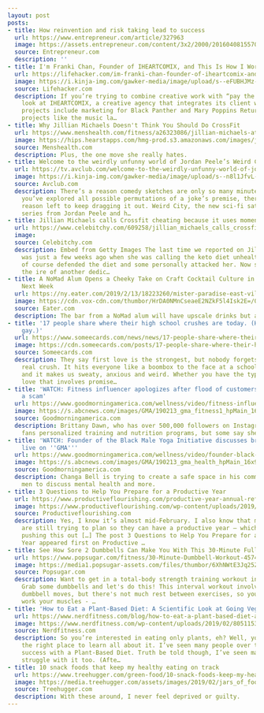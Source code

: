 ```yaml
---
layout: post
posts:
- title: How reinvention and risk taking lead to success
  url: https://www.entrepreneur.com/article/327963
  image: https://assets.entrepreneur.com/content/3x2/2000/20160408155709-default-hero-entrepreneur.png
  source: Entrepreneur.com
  description: ''
- title: I'm Franki Chan, Founder of IHEARTCOMIX, and This Is How I Work
  url: https://lifehacker.com/im-franki-chan-founder-of-iheartcomix-and-this-is-how-1830433767
  image: https://i.kinja-img.com/gawker-media/image/upload/s--eFUBHJMz--/c_fill,fl_progressive,g_center,h_900,q_80,w_1600/yaq0gkjskn8vldu44oau.jpg
  source: Lifehacker.com
  description: If you’re trying to combine creative work with “pay the bills” work,
    look at IHEARTCOMIX, a creative agency that integrates its client work (recent
    projects include marketing for Black Panther and Mary Poppins Returns) with in-house
    projects like the music la…
- title: Why Jillian Michaels Doesn't Think You Should Do CrossFit
  url: https://www.menshealth.com/fitness/a26323086/jillian-michaels-attacks-crossfit/
  image: https://hips.hearstapps.com/hmg-prod.s3.amazonaws.com/images/jillian-michaels-attends-hollywood-unites-for-the-5th-news-photo-602420292-1550077441.jpg?crop=0.936xw:0.687xh;0.0353xw,0.0447xh&resize=1200:*
  source: Menshealth.com
  description: Plus, the one move she really hates.
- title: Welcome to the weirdly unfunny world of Jordan Peele’s Weird City
  url: https://tv.avclub.com/welcome-to-the-weirdly-unfunny-world-of-jordan-peele-s-1832601476
  image: https://i.kinja-img.com/gawker-media/image/upload/s--n8l1JfvL--/c_fill,fl_progressive,g_center,h_900,q_80,w_1600/yrumxsvhapfb2pwluasg.jpg
  source: Avclub.com
  description: There’s a reason comedy sketches are only so many minutes long. Once
    you’ve explored all possible permutations of a joke’s premise, there’s no real
    reason left to keep dragging it out. Weird City, the new sci-fi satire anthology
    series from Jordan Peele and h…
- title: Jillian Michaels calls Crossfit cheating because it uses momentum
  url: https://www.celebitchy.com/609258/jillian_michaels_calls_crossfit_cheating_because_it_uses_momentum/
  image: 
  source: Celebitchy.com
  description: Embed from Getty Images The last time we reported on Jillian Michaels
    was just a few weeks ago when she was calling the keto diet unhealthy. Keto devotees
    of course defended the diet and some personally attacked her. Now she’s getting
    the ire of another dedic…
- title: A NoMad Alum Opens a Cheeky Take on Craft Cocktail Culture in the East Village
    Next Week
  url: https://ny.eater.com/2019/2/13/18223260/mister-paradise-east-village-bar-cocktails
  image: https://cdn.vox-cdn.com/thumbor/HrDA0NMnCseaeE2NZkF5l4Isk2E=/0x339:3000x1910/fit-in/1200x630/cdn.vox-cdn.com/uploads/chorus_asset/file/13756834/Mister_Paradise_Shooters.jpg
  source: Eater.com
  description: The bar from a NoMad alum will have upscale drinks but a party vibe
- title: '17 people share where their high school crushes are today. (Hint: Probably
    gay.)'
  url: https://www.someecards.com/news/news/17-people-share-where-their-high-school-crushes-are-today/
  image: https://cdn.someecards.com/posts/17-people-share-where-their-high-school-crushes-are-today-hint-probably-gay-e8T.jpg
  source: Someecards.com
  description: They say first love is the strongest, but nobody forgets their first
    real crush. It hits everyone like a boombox to the face at a school talent show
    and it makes us sweaty, anxious and weird. Whether you have the type of high school
    love that involves promise…
- title: 'WATCH: Fitness influencer apologizes after flood of customers call her programs
    a scam'
  url: https://www.goodmorningamerica.com/wellness/video/fitness-influencer-apologizes-flood-customers-call-programs-scam-61042772
  image: https://s.abcnews.com/images/GMA/190213_gma_fitness1_hpMain_16x9_992.jpg
  source: Goodmorningamerica.com
  description: Brittany Dawn, who has over 500,000 followers on Instagram, promised
    fans personalized training and nutrition programs, but some say she didn't deliver.
- title: 'WATCH: Founder of the Black Male Yoga Initiative discusses breaking barriers
    live on ''GMA'''
  url: https://www.goodmorningamerica.com/wellness/video/founder-black-male-yoga-initiative-discusses-breaking-barriers-61042770
  image: https://s.abcnews.com/images/GMA/190213_gma_health_hpMain_16x9_992.jpg
  source: Goodmorningamerica.com
  description: Changa Bell is trying to create a safe space in his community for black
    men to discuss mental health and more.
- title: 3 Questions to Help You Prepare for a Productive Year
  url: https://www.productiveflourishing.com/productive-year-annual-reflection/
  image: https://www.productiveflourishing.com/wp-content/uploads/2019/02/LB_Yearly.jpg
  source: Productiveflourishing.com
  description: Yes, I know it’s almost mid-February. I also know that many people
    are still trying to plan so they can have a productive year — which is why I’m
    pushing this out […] The post 3 Questions to Help You Prepare for a Productive
    Year appeared first on Productive …
- title: See How Sore 2 Dumbbells Can Make You With This 30-Minute Full-Body Workout
  url: https://www.popsugar.com/fitness/30-Minute-Dumbbell-Workout-45747578
  image: https://media1.popsugar-assets.com/files/thumbor/6XhNWtE3Jq25Z_KXh86d_knlC5s/fit-in/1200x630/filters:format_auto-!!-:strip_icc-!!-:fill-!white!-/2019/02/13/756/n/1922729/50141f7f5c644f206eaaa3.79375889_.jpg
  source: Popsugar.com
  description: Want to get in a total-body strength training workout in just 30 minutes?
    Grab some dumbbells and let's do this! This interval workout involves pretty basic
    dumbbell moves, but there's not much rest between exercises, so you'll definitely
    work your muscles - …
- title: 'How to Eat a Plant-Based Diet: A Scientific Look at Going Vegan Safely'
  url: https://www.nerdfitness.com/blog/how-to-eat-a-plant-based-diet-a-scientific-look-at-going-vegan-safely/
  image: https://www.nerdfitness.com/wp-content/uploads/2019/02/8051153470_226e1c102f_o-1-1-713x474.jpg
  source: Nerdfitness.com
  description: So you’re interested in eating only plants, eh? Well, you’ve come to
    the right place to learn all about it. I’ve seen many people over the years have
    success with a Plant-Based Diet. Truth be told though, I’ve seen many people also
    struggle with it too. (Afte…
- title: 10 snack foods that keep my healthy eating on track
  url: https://www.treehugger.com/green-food/10-snack-foods-keep-my-healthy-eating-track.html
  image: https://media.treehugger.com/assets/images/2019/02/jars_of_food.jpg.600x315_q90_crop-smart.jpg
  source: Treehugger.com
  description: With these around, I never feel deprived or guilty.
---
```


